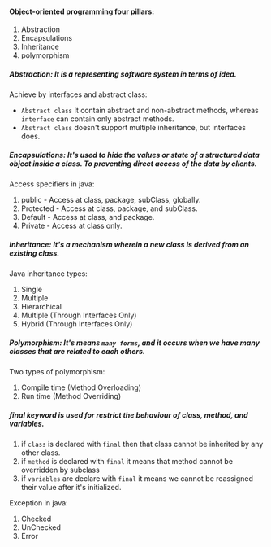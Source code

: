 #### Object-oriented programming four pillars:
1. Abstraction
2. Encapsulations
3. Inheritance
4. polymorphism

##### **Abstraction**: It is a representing software system in terms of idea.
Achieve by interfaces and abstract class:
* `Abstract class` It contain abstract and non-abstract methods, whereas `interface` can contain only abstract methods.
* `Abstract class` doesn't support multiple inheritance, but interfaces does.

##### **Encapsulations**: It's used to hide the values or state of a structured data object inside a class. To preventing direct access of the data by clients.
Access specifiers in java:
1. public - Access at class, package, subClass, globally.
2. Protected - Access at class, package, and subClass.
3. Default - Access at class, and package.
4. Private - Access at class only.

##### **Inheritance**: It's a mechanism wherein a new class is derived from an existing class.
Java inheritance types:
1. Single
2. Multiple
3. Hierarchical
4. Multiple (Through Interfaces Only)
5. Hybrid (Through Interfaces Only)

##### **Polymorphism**: It's means `many forms`, and it occurs when we have many classes that are related to each others.
Two types of polymorphism:
1. Compile time (Method Overloading)
2. Run time (Method Overriding)

##### **final** keyword is used for restrict the behaviour of class, method, and variables.
1. if `class` is declared with `final` then that class cannot be inherited by any other class.
2. if `method` is declared with `final` it means that method cannot be overridden by subclass
3. if `variables` are declare with `final` it means we cannot be reassigned their value after it's initialized.

Exception in java:
1. Checked
2. UnChecked
3. Error
